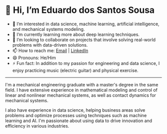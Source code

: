 # 👋 Hi, I’m Eduardo dos Santos Sousa

- 👀 I’m interested in data science, machine learning, artificial intelligence, and mechanical systems modeling.
- 🌱 I’m currently learning more about deep learning techniques.
- 💞️ I’m looking to collaborate on projects that involve solving real-world problems with data-driven solutions.
- 📫 How to reach me: [Email](mailto:eduardosousa.eds@gmail.com) | [LinkedIn](https://www.linkedin.com/in/eduardo-s-sousa/)
- 😄 Pronouns: He/Him
- ⚡ Fun fact: In addition to my passion for engineering and data science, I enjoy practicing music (electric guitar) and physical exercise.

---

I'm a mechanical engineering graduate with a master's degree in the same field. I have extensive experience in mathematical modeling and control of linear 
and nonlinear mechanical systems, as well as contact dynamics for mechanical systems.

I also have experience in data science, helping business areas solve problems and optimize processes using techniques such as machine learning and AI.
I'm passionate about using data to drive innovation and efficiency in various industries.
